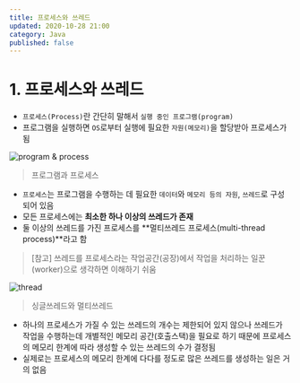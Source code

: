 ```yaml
---
title: 프로세스와 쓰레드
updated: 2020-10-28 21:00
category: Java
published: false
---
```

# 1. 프로세스와 쓰레드
- `프로세스(Process)`란 간단히 말해서 `실행 중인 프로그램(program)`
- 프로그램을 실행하면 `OS`로부터 실행에 필요한 `자원(메모리)`을 할당받아 프로세스가 됨
   
![program & process](https://github.com/rlawjddbs/rlawjddbs.github.io/blob/master/_posts/imgs/201028/program_and_process.png)   
> 프로그램과 프로세스
   
- `프로세스`는 프로그램을 수행하는 데 필요한 `데이터`와 `메모리 등의 자원`, `쓰레드`로 구성되어 있음
- 모든 프로세스에는 **최소한 하나 이상의 쓰레드가 존재**
- 둘 이상의 쓰레드를 가진 프로세스를 **멀티쓰레드 프로세스(multi-thread process)**라고 함
> \[참고\] 쓰레드를 프로세스라는 작업공간(공장)에서 작업을 처리하는 일꾼(worker)으로 생각하면 이해하기 쉬움
   
![thread](https://github.com/rlawjddbs/rlawjddbs.github.io/blob/master/_posts/imgs/201028/thread.png)   
> 싱글쓰레드와 멀티쓰레드
   
- 하나의 프로세스가 가질 수 있는 쓰레드의 개수는 제한되어 있지 않으나 쓰레드가 작업을 수행하는데 개별적인 메모리 공간(호출스택)을 필요로 하기 때문에 프로세스의 메모리 한계에 따라 생성할 수 있는 쓰레드의 수가 결정됨
- 실제로는 프로세스의 메모리 한계에 다다를 정도로 많은 쓰레드를 생성하는 일은 거의 없음

